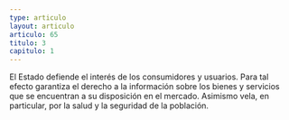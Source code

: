 ```yaml
---
type: articulo
layout: articulo
articulo: 65
titulo: 3
capitulo: 1
---
```

El Estado defiende el interés de los consumidores y usuarios. Para tal efecto garantiza el derecho a la información sobre los bienes y servicios que se encuentran a su disposición en el mercado. Asimismo vela, en particular, por la salud y la seguridad de la población.